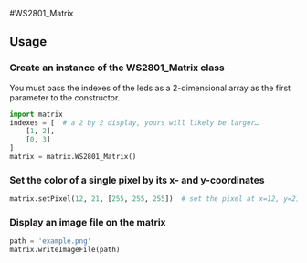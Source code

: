 #WS2801_Matrix

## Usage

### Create an instance of the WS2801_Matrix class

You must pass the indexes of the leds as a 2-dimensional array as the first parameter to the constructor.

```python
import matrix
indexes = [  # a 2 by 2 display, yours will likely be larger…
	[1, 2],
	[0, 3]
]
matrix = matrix.WS2801_Matrix()
```

### Set the color of a single pixel by its x- and y-coordinates

```python
matrix.setPixel(12, 21, [255, 255, 255])  # set the pixel at x=12, y=21 to white
```

### Display an image file on the matrix

```python
path = 'example.png'
matrix.writeImageFile(path)
```